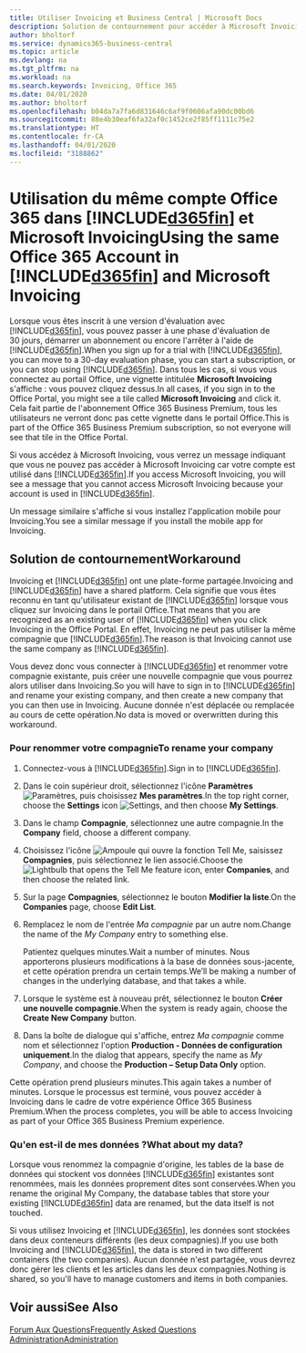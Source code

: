 ```yaml
---
title: Utiliser Invoicing et Business Central | Microsoft Docs
description: Solution de contournement pour accéder à Microsoft Invoicing lorsque vous vous êtes inscrit à Dynamics 365 Business Central.
author: bholtorf
ms.service: dynamics365-business-central
ms.topic: article
ms.devlang: na
ms.tgt_pltfrm: na
ms.workload: na
ms.search.keywords: Invoicing, Office 365
ms.date: 04/01/2020
ms.author: bholtorf
ms.openlocfilehash: b04da7a7fa6d831646c6af9f0606afa90dc00bd6
ms.sourcegitcommit: 88e4b30eaf6fa32af0c1452ce2f85ff1111c75e2
ms.translationtype: HT
ms.contentlocale: fr-CA
ms.lasthandoff: 04/01/2020
ms.locfileid: "3188862"
---
```

# <a name="using-the-same-office-365-account-in-d365fin-and-microsoft-invoicing"></a><span data-ttu-id="b572e-103">Utilisation du même compte Office 365 dans [!INCLUDE[d365fin](includes/d365fin_long_md.md)] et Microsoft Invoicing</span><span class="sxs-lookup"><span data-stu-id="b572e-103">Using the same Office 365 Account in [!INCLUDE[d365fin](includes/d365fin_long_md.md)] and Microsoft Invoicing</span></span>
<span data-ttu-id="b572e-104">Lorsque vous êtes inscrit à une version d'évaluation avec [!INCLUDE[d365fin](includes/d365fin_md.md)], vous pouvez passer à une phase d'évaluation de 30 jours, démarrer un abonnement ou encore l'arrêter à l'aide de [!INCLUDE[d365fin](includes/d365fin_md.md)].</span><span class="sxs-lookup"><span data-stu-id="b572e-104">When you sign up for a trial with [!INCLUDE[d365fin](includes/d365fin_md.md)], you can move to a 30-day evaluation phase, you can start a subscription, or you can stop using [!INCLUDE[d365fin](includes/d365fin_md.md)].</span></span> <span data-ttu-id="b572e-105">Dans tous les cas, si vous vous connectez au portail Office, une vignette intitulée **Microsoft Invoicing** s'affiche : vous pouvez cliquez dessus.</span><span class="sxs-lookup"><span data-stu-id="b572e-105">In all cases, if you sign in to the Office Portal, you might see a tile called **Microsoft Invoicing** and click it.</span></span> <span data-ttu-id="b572e-106">Cela fait partie de l'abonnement Office 365 Business Premium, tous les utilisateurs ne verront donc pas cette vignette dans le portail Office.</span><span class="sxs-lookup"><span data-stu-id="b572e-106">This is part of the Office 365 Business Premium subscription, so not everyone will see that tile in the Office Portal.</span></span>  

<span data-ttu-id="b572e-107">Si vous accédez à Microsoft Invoicing, vous verrez un message indiquant que vous ne pouvez pas accéder à Microsoft Invoicing car votre compte est utilisé dans [!INCLUDE[d365fin](includes/d365fin_md.md)].</span><span class="sxs-lookup"><span data-stu-id="b572e-107">If you access Microsoft Invoicing, you will see a message that you cannot access Microsoft Invoicing because your account is used in [!INCLUDE[d365fin](includes/d365fin_md.md)].</span></span>  

<span data-ttu-id="b572e-108">Un message similaire s'affiche si vous installez l'application mobile pour Invoicing.</span><span class="sxs-lookup"><span data-stu-id="b572e-108">You see a similar message if you install the mobile app for Invoicing.</span></span>  

## <a name="workaround"></a><span data-ttu-id="b572e-109">Solution de contournement</span><span class="sxs-lookup"><span data-stu-id="b572e-109">Workaround</span></span>
<span data-ttu-id="b572e-110">Invoicing et [!INCLUDE[d365fin](includes/d365fin_md.md)] ont une plate-forme partagée.</span><span class="sxs-lookup"><span data-stu-id="b572e-110">Invoicing and [!INCLUDE[d365fin](includes/d365fin_md.md)] have a shared platform.</span></span> <span data-ttu-id="b572e-111">Cela signifie que vous êtes reconnu en tant qu'utilisateur existant de [!INCLUDE[d365fin](includes/d365fin_md.md)] lorsque vous cliquez sur Invoicing dans le portail Office.</span><span class="sxs-lookup"><span data-stu-id="b572e-111">That means that you are recognized as an existing user of [!INCLUDE[d365fin](includes/d365fin_md.md)] when you click Invoicing in the Office Portal.</span></span> <span data-ttu-id="b572e-112">En effet, Invoicing ne peut pas utiliser la même compagnie que [!INCLUDE[d365fin](includes/d365fin_md.md)].</span><span class="sxs-lookup"><span data-stu-id="b572e-112">The reason is that Invoicing cannot use the same company as [!INCLUDE[d365fin](includes/d365fin_md.md)].</span></span>  

<span data-ttu-id="b572e-113">Vous devez donc vous connecter à [!INCLUDE[d365fin](includes/d365fin_md.md)] et renommer votre compagnie existante, puis créer une nouvelle compagnie que vous pourrez alors utiliser dans Invoicing.</span><span class="sxs-lookup"><span data-stu-id="b572e-113">So you will have to sign in to [!INCLUDE[d365fin](includes/d365fin_md.md)] and rename your existing company, and then create a new company that you can then use in Invoicing.</span></span> <span data-ttu-id="b572e-114">Aucune donnée n'est déplacée ou remplacée au cours de cette opération.</span><span class="sxs-lookup"><span data-stu-id="b572e-114">No data is moved or overwritten during this workaround.</span></span>

### <a name="to-rename-your-company"></a><span data-ttu-id="b572e-115">Pour renommer votre compagnie</span><span class="sxs-lookup"><span data-stu-id="b572e-115">To rename your company</span></span>
1. <span data-ttu-id="b572e-116">Connectez-vous à [!INCLUDE[d365fin](includes/d365fin_md.md)].</span><span class="sxs-lookup"><span data-stu-id="b572e-116">Sign in to [!INCLUDE[d365fin](includes/d365fin_md.md)].</span></span>
2. <span data-ttu-id="b572e-117">Dans le coin supérieur droit, sélectionnez l'icône **Paramètres** ![Paramètres](media/ui-experience/settings_icon_small.png "Icône Paramètres du tableau de bord"), puis choisissez **Mes paramètres**.</span><span class="sxs-lookup"><span data-stu-id="b572e-117">In the top right corner, choose the **Settings** icon ![Settings](media/ui-experience/settings_icon_small.png "Settings icon for role center"), and then choose **My Settings**.</span></span>
3. <span data-ttu-id="b572e-118">Dans le champ **Compagnie**, sélectionnez une autre compagnie.</span><span class="sxs-lookup"><span data-stu-id="b572e-118">In the **Company** field, choose a different company.</span></span>
4. <span data-ttu-id="b572e-119">Choisissez l'icône ![Ampoule qui ouvre la fonction Tell Me](media/ui-search/search_small.png "Dites-moi ce que vous voulez faire"), saisissez **Compagnies**, puis sélectionnez le lien associé.</span><span class="sxs-lookup"><span data-stu-id="b572e-119">Choose the ![Lightbulb that opens the Tell Me feature](media/ui-search/search_small.png "Tell me what you want to do") icon, enter **Companies**, and then choose the related link.</span></span>  
5. <span data-ttu-id="b572e-120">Sur la page **Compagnies**, sélectionnez le bouton **Modifier la liste**.</span><span class="sxs-lookup"><span data-stu-id="b572e-120">On the **Companies** page, choose **Edit List**.</span></span>  
6. <span data-ttu-id="b572e-121">Remplacez le nom de l'entrée *Ma compagnie* par un autre nom.</span><span class="sxs-lookup"><span data-stu-id="b572e-121">Change the name of the *My Company* entry to something else.</span></span>  

    <span data-ttu-id="b572e-122">Patientez quelques minutes.</span><span class="sxs-lookup"><span data-stu-id="b572e-122">Wait a number of minutes.</span></span> <span data-ttu-id="b572e-123">Nous apporterons plusieurs modifications à la base de données sous-jacente, et cette opération prendra un certain temps.</span><span class="sxs-lookup"><span data-stu-id="b572e-123">We’ll be making a number of changes in the underlying database, and that takes a while.</span></span>
7.  <span data-ttu-id="b572e-124">Lorsque le système est à nouveau prêt, sélectionnez le bouton **Créer une nouvelle compagnie**.</span><span class="sxs-lookup"><span data-stu-id="b572e-124">When the system is ready again, choose the **Create New Company** button.</span></span>  
8.  <span data-ttu-id="b572e-125">Dans la boîte de dialogue qui s'affiche, entrez *Ma compagnie* comme nom et sélectionnez l'option **Production - Données de configuration uniquement**.</span><span class="sxs-lookup"><span data-stu-id="b572e-125">In the dialog that appears, specify the name as *My Company*, and choose the **Production – Setup Data Only** option.</span></span>  

<span data-ttu-id="b572e-126">Cette opération prend plusieurs minutes.</span><span class="sxs-lookup"><span data-stu-id="b572e-126">This again takes a number of minutes.</span></span> <span data-ttu-id="b572e-127">Lorsque le processus est terminé, vous pouvez accéder à Invoicing dans le cadre de votre expérience Office 365 Business Premium.</span><span class="sxs-lookup"><span data-stu-id="b572e-127">When the process completes, you will be able to access Invoicing as part of your Office 365 Business Premium experience.</span></span>  

### <a name="what-about-my-data"></a><span data-ttu-id="b572e-128">Qu'en est-il de mes données ?</span><span class="sxs-lookup"><span data-stu-id="b572e-128">What about my data?</span></span>
<span data-ttu-id="b572e-129">Lorsque vous renommez la compagnie d'origine, les tables de la base de données qui stockent vos données [!INCLUDE[d365fin](includes/d365fin_md.md)] existantes sont renommées, mais les données proprement dites sont conservées.</span><span class="sxs-lookup"><span data-stu-id="b572e-129">When you rename the original My Company, the database tables that store your existing [!INCLUDE[d365fin](includes/d365fin_md.md)] data are renamed, but the data itself is not touched.</span></span>  

<span data-ttu-id="b572e-130">Si vous utilisez Invoicing et [!INCLUDE[d365fin](includes/d365fin_md.md)], les données sont stockées dans deux conteneurs différents (les deux compagnies).</span><span class="sxs-lookup"><span data-stu-id="b572e-130">If you use both Invoicing and [!INCLUDE[d365fin](includes/d365fin_md.md)], the data is stored in two different containers (the two companies).</span></span> <span data-ttu-id="b572e-131">Aucun donnée n'est partagée, vous devrez donc gérer les clients et les articles dans les deux compagnies.</span><span class="sxs-lookup"><span data-stu-id="b572e-131">Nothing is shared, so you'll have to manage customers and items in both companies.</span></span>  

## <a name="see-also"></a><span data-ttu-id="b572e-132">Voir aussi</span><span class="sxs-lookup"><span data-stu-id="b572e-132">See Also</span></span>
[<span data-ttu-id="b572e-133">Forum Aux Questions</span><span class="sxs-lookup"><span data-stu-id="b572e-133">Frequently Asked Questions</span></span>](across-faq.md)  
[<span data-ttu-id="b572e-134">Administration</span><span class="sxs-lookup"><span data-stu-id="b572e-134">Administration</span></span>](admin-setup-and-administration.md)  
